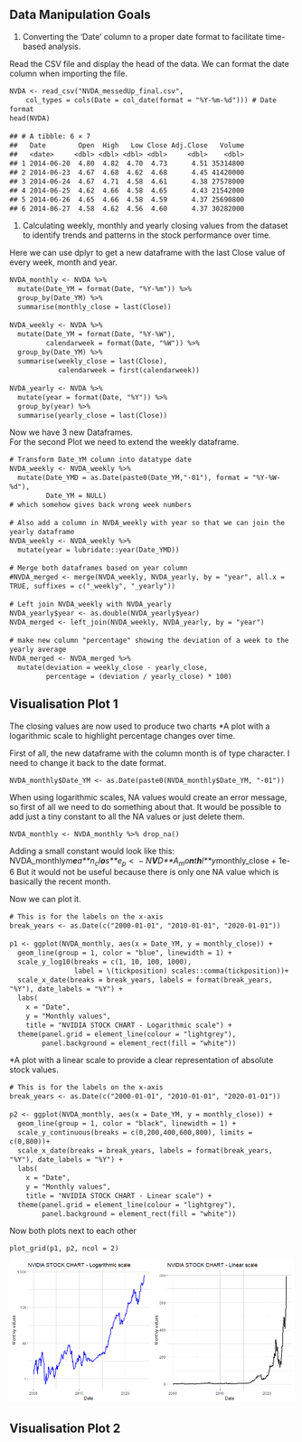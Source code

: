 ## Data Manipulation Goals

1.  Converting the ‘Date’ column to a proper date format to facilitate
    time-based analysis.

Read the CSV file and display the head of the data. We can format the
date column when importing the file.

    NVDA <- read_csv("NVDA_messedUp_final.csv", 
        col_types = cols(Date = col_date(format = "%Y-%m-%d"))) # Date format
    head(NVDA)

    ## # A tibble: 6 × 7
    ##   Date        Open  High   Low Close Adj.Close   Volume
    ##   <date>     <dbl> <dbl> <dbl> <dbl>     <dbl>    <dbl>
    ## 1 2014-06-20  4.80  4.82  4.70  4.73      4.51 35314800
    ## 2 2014-06-23  4.67  4.68  4.62  4.68      4.45 41420000
    ## 3 2014-06-24  4.67  4.71  4.58  4.61      4.38 27578000
    ## 4 2014-06-25  4.62  4.66  4.58  4.65      4.43 21542000
    ## 5 2014-06-26  4.65  4.66  4.58  4.59      4.37 25690800
    ## 6 2014-06-27  4.58  4.62  4.56  4.60      4.37 30282000

1.  Calculating weekly, monthly and yearly closing values from the
    dataset to identify trends and patterns in the stock performance
    over time.

Here we can use dplyr to get a new dataframe with the last Close value
of every week, month and year.

    NVDA_monthly <- NVDA %>%
      mutate(Date_YM = format(Date, "%Y-%m")) %>%
      group_by(Date_YM) %>%
      summarise(monthly_close = last(Close))

    NVDA_weekly <- NVDA %>%
      mutate(Date_YM = format(Date, "%Y-%W"),
             calendarweek = format(Date, "%W")) %>%
      group_by(Date_YM) %>%
      summarise(weekly_close = last(Close),
                calendarweek = first(calendarweek))

    NVDA_yearly <- NVDA %>%
      mutate(year = format(Date, "%Y")) %>%
      group_by(year) %>%
      summarise(yearly_close = last(Close))

Now we have 3 new Dataframes.  
For the second Plot we need to extend the weekly dataframe.

    # Transform Date_YM column into datatype date 
    NVDA_weekly <- NVDA_weekly %>%
      mutate(Date_YMD = as.Date(paste0(Date_YM,"-01"), format = "%Y-%W-%d"),
             Date_YM = NULL)
    # which somehow gives back wrong week numbers

    # Also add a column in NVDA_weekly with year so that we can join the yearly dataframe
    NVDA_weekly <- NVDA_weekly %>%
      mutate(year = lubridate::year(Date_YMD))

    # Merge both dataframes based on year column
    #NVDA_merged <- merge(NVDA_weekly, NVDA_yearly, by = "year", all.x = TRUE, suffixes = c("_weekly", "_yearly"))

    # Left join NVDA_weekly with NVDA_yearly
    NVDA_yearly$year <- as.double(NVDA_yearly$year) 
    NVDA_merged <- left_join(NVDA_weekly, NVDA_yearly, by = "year")

    # make new column "percentage" showing the deviation of a week to the yearly average
    NVDA_merged <- NVDA_merged %>%
      mutate(deviation = weekly_close - yearly_close,
             percentage = (deviation / yearly_close) * 100)

## Visualisation Plot 1

The closing values are now used to produce two charts \*A plot with a
logarithmic scale to highlight percentage changes over time.

First of all, the new dataframe with the column month is of type
character. I need to change it back to the date format.

    NVDA_monthly$Date_YM <- as.Date(paste0(NVDA_monthly$Date_YM, "-01"))

When using logarithmic scales, NA values would create an error message,
so first of all we need to do something about that. It would be possible
to add just a tiny constant to all the NA values or just delete them.

    NVDA_monthly <- NVDA_monthly %>% drop_na()

Adding a small constant would look like this:
NVDA\_monthly*m**e**a**n*<sub>*c*</sub>*l**o**s**e*<sub>*p*</sub> &lt;  − *N**V**D**A*<sub>*m*</sub>*o**n**t**h**l**y*monthly\_close +
1e-6 But it would not be useful because there is only one NA value which
is basically the recent month.

Now we can plot it.

    # This is for the labels on the x-axis
    break_years <- as.Date(c("2000-01-01", "2010-01-01", "2020-01-01"))

    p1 <- ggplot(NVDA_monthly, aes(x = Date_YM, y = monthly_close)) +
      geom_line(group = 1, color = "blue", linewidth = 1) +
      scale_y_log10(breaks = c(1, 10, 100, 1000), 
                    label = \(tickposition) scales::comma(tickposition))+
      scale_x_date(breaks = break_years, labels = format(break_years, "%Y"), date_labels = "%Y") +
      labs(
        x = "Date",
        y = "Monthly values",
        title = "NVIDIA STOCK CHART - Logarithmic scale") +
      theme(panel.grid = element_line(colour = "lightgrey"),
            panel.background = element_rect(fill = "white"))

\*A plot with a linear scale to provide a clear representation of
absolute stock values.

    # This is for the labels on the x-axis
    break_years <- as.Date(c("2000-01-01", "2010-01-01", "2020-01-01"))

    p2 <- ggplot(NVDA_monthly, aes(x = Date_YM, y = monthly_close)) +
      geom_line(group = 1, color = "black", linewidth = 1) +
      scale_y_continuous(breaks = c(0,200,400,600,800), limits = c(0,800))+
      scale_x_date(breaks = break_years, labels = format(break_years, "%Y"), date_labels = "%Y") +
      labs(
        x = "Date",
        y = "Monthly values",
        title = "NVIDIA STOCK CHART - Linear scale") +
      theme(panel.grid = element_line(colour = "lightgrey"),
            panel.background = element_rect(fill = "white"))

Now both plots next to each other

    plot_grid(p1, p2, ncol = 2)

![](timow98_files/figure-markdown_strict/plot_grid_output-1.png)

## Visualisation Plot 2
